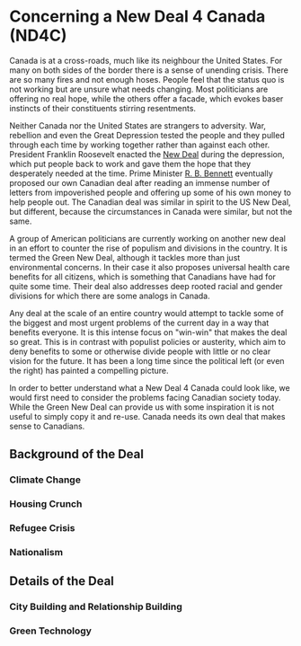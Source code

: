 # Concerning a New Deal 4 Canada (ND4C)

Canada is at a cross-roads, much like its neighbour the United States. For many on both sides of the border there is a sense of unending crisis. There are so many fires and not enough hoses. People feel that the status quo is not working but are unsure what needs changing. Most politicians are offering no real hope, while the others offer a facade, which evokes baser instincts of their constituents stirring resentments.

Neither Canada nor the United States are strangers to adversity. War, rebellion and even the Great Depression tested the people and they pulled through each time by working together rather than against each other. President Franklin Roosevelt enacted the [New Deal](https://en.wikipedia.org/wiki/New_Deal) during the depression, which put people back to work and gave them the hope that they desperately needed at the time. Prime Minister [R. B. Bennett](https://en.wikipedia.org/wiki/R._B._Bennett#Bennett's_New_Deal) eventually proposed our own Canadian deal after reading an immense number of letters from impoverished people and offering up some of his own money to help people out. The Canadian deal was similar in spirit to the US New Deal, but different, because the circumstances in Canada were similar, but not the same.

A group of American politicians are currently working on another new deal in an effort to counter the rise of populism and divisions in the country. It is termed the Green New Deal, although it tackles more than just environmental concerns. In their case it also proposes universal health care benefits for all citizens, which is something that Canadians have had for quite some time. Their deal also addresses deep rooted racial and gender divisions for which there are some analogs in Canada.

Any deal at the scale of an entire country would attempt to tackle some of the biggest and most urgent problems of the current day in a way that benefits everyone. It is this intense focus on "win-win" that makes the deal so great. This is in contrast with populist policies or austerity, which aim to deny benefits to some or otherwise divide people with little or no clear vision for the future. It has been a long time since the political left (or even the right) has painted a compelling picture.

In order to better understand what a New Deal 4 Canada could look like, we would first need to consider the problems facing Canadian society today. While the Green New Deal can provide us with some inspiration it is not useful to simply copy it and re-use. Canada needs its own deal that makes sense to Canadians.

## Background of the Deal

### Climate Change

### Housing Crunch

### Refugee Crisis

### Nationalism

## Details of the Deal

### City Building and Relationship Building

### Green Technology
